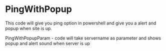 # PingWithPopup
This code will give you ping option in powershell and give you a alert and popup when site is up.

PingWithPopupParam - code will take servername as parameter and shows popup and alert sound when server is up
